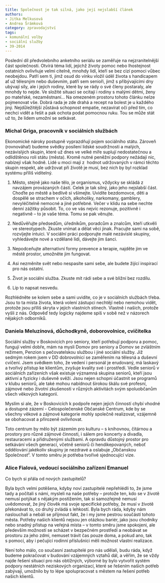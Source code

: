 ```yaml
---
title: Společnost je tak silná, jako její nejslabší článek
authors:
- Jitka Melkusová
- Andrea Šrámková
category: zpravodajství
tags:
- komunální volby
- sociální služby
- 39-2014
---
```


Poslední díl předvolebního anketního seriálu se zaměřuje na nejzranitelnější část společnosti. Otvírá téma lidí, jejichž životy pomoc nebo lhostejnost ostatních ovlivňuje velmi citelně, mnohdy lidí, kteří se bez cizí pomoci vůbec neobejdou. Patří sem ti, jimž osud do vínku vložil úděl života s handicapem ať už tělesným nebo duševním, patří sem senioři, jimž s přibývajícími dny ubývají síly, ale i jejich rodiny, které by se rády o své členy postaraly, ale mnohdy to nejde. Ve složité situaci se ocitají i rodiny s malými dětmi, ženy po mateřské, nezaměstnaní… Na omezeném prostoru tohoto článku nelze pojmenovat vše. Dobrá rada je zde drahá a recept na bolest je u každého jiný. Nejdůležitější zůstává schopnost empatie, nezavírat oči před tím, co nechci vidět a řešit a pak ochota podat pomocnou ruku. Tou se může stát už to, že lidem umožní se setkávat.

### Michal Griga, pracovník v sociálních službách

Ekonomické nároky postupně vyprazdňují pojem sociálního státu. Zároveň (rovnováha!) budeme svědky posílení lidské soudržnosti a malých, nezávislých skupin, které už dnes ve velké míře suplují nedostatečnou a odlidštěnou roli státu (města). Kromě nutné peněžní podpory nežádají nic, nabízejí však hodně. Lidé u moci mají z  hodnot udržovaných v rámci těchto skupin respekt, ale udržovat při životě je musí, bez nich by byl rozklad systému příliš viditelný. 

1. Město, stejně jako naše tělo, je organismus, vždycky se skládá z navzájem provázaných částí. Celek je tak silný, jako jeho nejslabší část. Choďte po městě a bedlivě si všímejte. Uvidíte bezdomovce, děti a dospělé se strachem v očích, alkoholiky, narkomany, gamblery, nevyléčitelně nemocné a jiné potřebné. Večer v klidu na sebe nechte denní zážitky působit. To, co ve vás nejvíc rezonuje, pozitivně i negativně – to je vaše téma. Tomu se pak věnujte. 

2. Nedůvěřujte předsedům, úředníkům, poradcům a znalcům, kteří utkvěli ve stereotypech. Zkuste vnímat a dělat věci jinak. Pracujte sami na sobě, rozvíjejte intuici. V sociální práci podporujte malé nezávislé skupiny, vyhledávejte nové a vzdělané lidi, dávejte jim šanci. 

3. Nepodceňujte alternativní formy prevence a terapie, najděte jim ve městě prostor, umožněte jim fungovat. 

4. Asi nezměníte svět nebo nespasíte sami sebe, ale budete žijící inspirací pro nás ostatní.

5. Život je sociální služba. Zkuste mít rádi sebe a své bližní bez rozdílu.

6. Líp to napsat nesvedu.

Rozhlédněte se kolem sebe a sami uvidíte, co je v sociálních službách třeba. Jsou to ta místa života, která volení zástupci nechtějí nebo nemohou vidět, protože jsou příliš skryta v jejich vlastních stínech. Vlastně i našich, protože vyšli z nás.  Odpověď tedy logicky najdeme spíš v sobě než v názorech nějakých odborníků.

### Daniela Meluzínová, důchodkyně, doborovolnice, cvičitelka

Sociální služby v Boskovicích pro seniory, kteří potřebují podporu a pomoc, fungují velmi dobře, mám na mysli Domov pro seniory a Domov se zvláštním režimem, Penzion s pečovatelskou službou i jiné sociální služby. Již sedmým rokem jsem v DD dobrovolnicí se zaměřením na tělesná a duševní cvičení. Jsem svědkem toho, že vedení i personál je erudovaný, má laskavý a tvořivý přístup ke klientům, zvyšuje kvality své i prostředí.
Vedle seniorů v sociálních zařízeních však existuje významná skupina seniorů, kteří jsou aktivní a fyzicky i duševně svěží. Jsou nejen schopni účastnit se programů v klubu seniorů, ale také mohou nabídnout širokou škálu své profesní, zájmové nebo životní zkušenosti v různých aktivitách svým spoluobčanům všech věkových kategorií.

Myslím si ale, že v Boskovicích k podpoře nejen jejich činností chybí vhodné a dostupné zázemí - Celospolečenské Občanské Centrum, kde by se všechny věkové a zájmové kategorie mohly společně realizovat, vzájemně se obohacovat a přirozeně ovlivňovat.

Toto centrum by mělo být zázemím pro kulturu – s knihovnou, čítárnou a prostory pro různé zájmové činnosti, i sálem pro koncerty a divadla, restauracemi a přidruženými službami. A opravdu důstojný prostor pro setkávání všech generací, včetně seniorů či hendikepovaných, neboť oddělování jakékoliv skupiny je nezdravé a oslabuje „Občanskou Společnost“. V tomto směru je potřeba tvořivé sjednocující vize. 

### Alice Fialová, vedoucí sociálního zařízení Emanuel

Co bych si přála od nových zastupitelů?

Byla bych velmi potěšena, kdyby noví zastupitelé nepřehlédli to, že jsme tady a počítali s námi, mysleli na naše potřeby – protože ten, kdo se v životě nemusí potýkat s nějakým postižením, tak si samozřejmě nemusí uvědomovat, že jiný člověk má svoje specifické potřeby, že musí v životě překonávat to, co druhý zvládá s lehkostí. Byla bych ráda, kdyby nám naslouchali a nebáli se přijmout fakt, že i my jsme pestrou součástí tohoto města. Potřeby našich klientů nejsou jen otázkou bariér, jako jsou chodníky nebo snadný přístup na veřejná místa – v tomto směru jsme spokojeni, ale především možností se scházet v bezpečném prostředí a neobávat se prostoru za jeho zdmi, nemuset trávit čas pouze doma, a pokud ano, tak s pomocí, aby i pečující rodinní příslušníci měli možnost vlastní realizace.  

Není toho málo, co současní zastupitelé pro nás udělali, budu ráda, když budeme pokračovat v budování vzájemných vztahů dál, a věřím, že se vždy najde řešení situací pro nás obtížných, výborné by bylo vytvořit systém podpory nestátních neziskových organizací, které se řešením našich potřeb zabývají, umožnilo by to lépe spolupracovat s městem na řešení potřeb našich klientů.  
